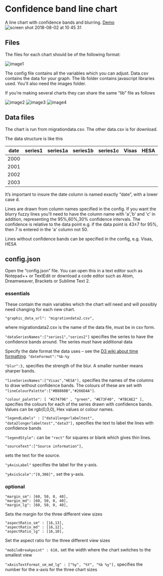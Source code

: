 # Confidence band line chart
A line chart with confidence bands and blurring. [Demo](https://onsvisual.github.io/linechart-confidencebands/index.html)
![screen shot 2018-08-02 at 10 45 31](https://user-images.githubusercontent.com/2945099/43576416-34f2b43a-9641-11e8-89a9-75678a2d4aa7.png)


## Files
The files for each chart should be of the following format:

![image1](https://user-images.githubusercontent.com/2945099/30038486-1e58ac22-91bd-11e7-8356-96fd6a65c33d.png)

The config file contains all the variables which you can adjust. Data.csv contains the data for your graph. The lib folder contains javascript libraries used. You'll also need the images folder.

If you’re making several charts they can share the same “lib” file as follows

![image2](https://user-images.githubusercontent.com/2945099/30038487-1e5cae94-91bd-11e7-9081-0ddaada98876.png)
![image3](https://user-images.githubusercontent.com/2945099/30038489-1e5d9f70-91bd-11e7-8ca6-8456a303b9da.png)
![image4](https://user-images.githubusercontent.com/2945099/30038488-1e5d650a-91bd-11e7-9746-3b1acf695c96.png)

## Data files
The chart is run from migrationdata.csv. The other data.csv is for download.

The data structure is like this

| date | series1 | series1a	| series1b	| series1c	| Visas	| HESA	| series2	| series2a	| series2b | series2c | 
| -----| ------- | -------- | --------- |---------- | ----- | ----- |-------- | --------- | -------- | -------- |
| 2000 |         |          |           |           |       |       |         |           |          |          |
| 2001 |         |          |           |           |       |       |         |           |          |          |
| 2002 |         |          |           |           |       |       |         |           |          |          |
| 2003 |         |          |           |           |       |       |         |           |          |          |

It’s important to insure the date column is named exactly “date”, with a lower case d. 

Lines are drawn from column names specified in the config. If you want the blurry fuzzy lines you'll need to have the column name with 'a','b' and 'c' in addition, representing the 95%,60%,30% confidence intervals. The confidence is relative to the data point e.g. if the data point is 43±7 for 95%, then 7 is entered in the 'a' column not 50.

Lines without confidence bands can be specified in the config, e.g. Visas, HESA

## config.json

Open the “config.json” file.  You can open this in a text editor such as Notepad++ or TextEdit or download a code editor such as Atom, Dreamweaver, Brackets or Sublime Text 2.

### essentials
These contain the main variables which the chart will need and will possibly need changing for each new chart.
```
"graphic_data_url": "migrationdata2.csv",
```
where migrationdata2.csv is the name of the data file, must be in csv form.


```"dataSeriesNames":["series1","series2"]``` specifies the series to have the confidence bands around. The series must have additional data 

Specify the date format the data uses – see the [D3 wiki about time formatting](https://github.com/mbostock/d3/wiki/Time-Formatting). 
```"dateFormat":"%b-%y```

```"blur":3,``` specifies the strength of the blur. A smaller number means sharper bands.

```"lineSeriesNames":["Visas","HESA"],``` specifies the names of the columns to draw without confidence bands. The colours of these are set with ```  "lineColourPalette":["#B8860B","#266D4A"]```.


```"colour_palette": [ "#274796" , "green", "#E73F40", "#7BCAE2" ],``` specifies the colours for each of the series drawn with confidence bands. Values can be rgb(0,0,0), Hex values or colour names. 

`"legendLabels" : ["data1longerlabeltest", "data2longerlabeltest","data3"],` specifies the text to label the lines with confidence bands

`"legendStyle":` can be `"rect"` for squares or blank which gives thin lines. 

```
"sourceText":["Source information"],
```
sets the text for the source.

`"yAxisLabel"` specifies the label for the y-axis.

`"yAxisScale":"[0,300]",` set the y-axis. 

### optional 
```
"margin_sm": [60, 50, 0, 40],
"margin_md": [60, 50, 0, 40],
"margin_lg": [60, 50, 0, 40],
```
Sets the margin for the three different view sizes

```
"aspectRatio_sm" : [16,13],
"aspectRatio_md" : [16,12],
"aspectRatio_lg" : [16,10],
```
Set the aspect ratio for the three different view sizes

`"mobileBreakpoint" : 610,` set the width where the chart switches to the smallest view

`"xAxisTextFormat_sm_md_lg" : ["%y", "%Y", "%b %y"],` specifies the number for the x-axis for the three chart sizes



